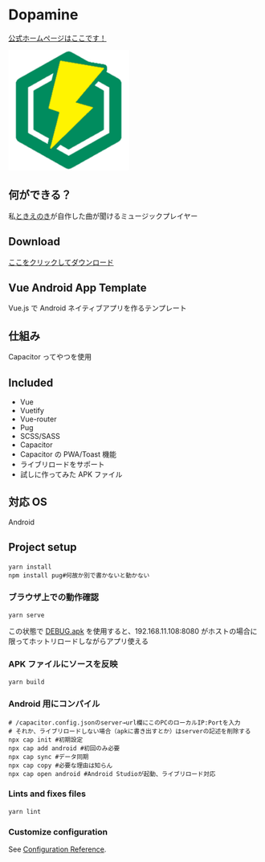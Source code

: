# Dopamine

[公式ホームページはここです！](https://dopamine.enoki.xyz)

<img width="240" src="./public/logo.png">

## 何ができる？

私[ときえのき](https://enoki.xyz)が自作した曲が聞けるミュージックプレイヤー

## Download

[ここをクリックしてダウンロード](https://raw.githubusercontent.com/jikantoki/dopamine/refs/heads/master/dopamine.apk)

## Vue Android App Template

Vue.js で Android ネイティブアプリを作るテンプレート

## 仕組み

Capacitor ってやつを使用

## Included

- Vue
- Vuetify
- Vue-router
- Pug
- SCSS/SASS
- Capacitor
- Capacitor の PWA/Toast 機能
- ライブリロードをサポート
- 試しに作ってみた APK ファイル

## 対応 OS

Android

## Project setup

```shell
yarn install
npm install pug#何故か別で書かないと動かない
```

### ブラウザ上での動作確認

```shell
yarn serve
```

この状態で [DEBUG.apk](./DEBUG.apk) を使用すると、192.168.11.108:8080 がホストの場合に限ってホットリロードしながらアプリ使える

### APK ファイルにソースを反映

```shell
yarn build
```

### Android 用にコンパイル

```shell
# /capacitor.config.jsonのserver→url欄にこのPCのローカルIP:Portを入力
# それか、ライブリロードしない場合（apkに書き出すとか）はserverの記述を削除する
npx cap init #初期設定
npx cap add android #初回のみ必要
npx cap sync #データ同期
npx cap copy #必要な理由は知らん
npx cap open android #Android Studioが起動、ライブリロード対応
```

### Lints and fixes files

```shell
yarn lint
```

### Customize configuration

See [Configuration Reference](https://cli.vuejs.org/config/).
